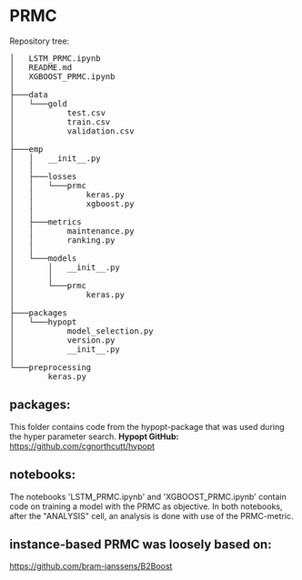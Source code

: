 # PRMC
Repository tree:
<pre>
│   LSTM_PRMC.ipynb
│   README.md
│   XGBOOST_PRMC.ipynb
│
├───data
│   └───gold
│           test.csv
│           train.csv
│           validation.csv
│
├───emp
│   │   __init__.py
│   │
│   ├───losses
│   │   └───prmc
│   │           keras.py
│   │           xgboost.py
│   │
│   ├───metrics
│   │       maintenance.py
│   │       ranking.py
│   │
│   └───models
│       │   __init__.py
│       │
│       └───prmc
│               keras.py
│
├───packages
│   └───hypopt
│           model_selection.py
│           version.py
│           __init__.py
│
└───preprocessing
        keras.py
</pre>

## packages:
This folder contains code from the hypopt-package that was used during the hyper parameter search.
**Hypopt GitHub:** https://github.com/cgnorthcutt/hypopt

## notebooks:
The notebooks 'LSTM_PRMC.ipynb' and 'XGBOOST_PRMC.ipynb' contain code on training a model with the PRMC as objective.
In both notebooks, after the "ANALYSIS" cell, an analysis is done with use of the PRMC-metric.



## instance-based PRMC was loosely based on:
https://github.com/bram-janssens/B2Boost
